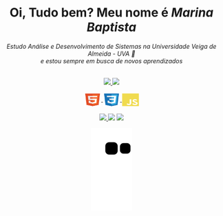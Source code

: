 <div>
  <h1 align="center">Oi, Tudo bem? Meu nome é <i>Marina Baptista<i></h1>
  <p align="center">Estudo Análise e Desenvolvimento de Sistemas na Universidade Veiga de Almeida - UVA 🍇<br>
  e estou sempre em busca de novos aprendizados <br>
</div>
  <br>
  
<div align="center">
  <a href="https://github.com/MariBaptista">
  <img height="150.5em" src="https://github-readme-stats.vercel.app/api?username=MariBaptista&show_icons=true&theme=cobalt&include_all_commits=true&count_private=true"/>
  <img height="150.5em" src="https://github-readme-stats.vercel.app/api/top-langs/?username=MariBaptista&layout=compact&langs_count=7&theme=cobalt"/>
</div>

<div align="center"><br>
  <img align="center" alt="HTML" height="30" width="40" src="https://raw.githubusercontent.com/devicons/devicon/master/icons/html5/html5-original.svg">
  <img align="center" alt="CSS" height="30" width="40" src="https://raw.githubusercontent.com/devicons/devicon/master/icons/css3/css3-original.svg">
  <img align="center" alt="Js" height="30" width="40" src="https://raw.githubusercontent.com/devicons/devicon/master/icons/javascript/javascript-plain.svg">
</div>
 
 <br>
 
<div align="center"> 
  <a href="https://www.instagram.com/paginasdamary/"><img src="https://img.shields.io/badge/-Instagram-%23E4405F?style=for-the-badge&logo=instagram&logoColor=white" "_blank"</a> 
  <a href = "mailto:maryybaptista.31@gmail.com"><img src="https://img.shields.io/badge/-Gmail-%23333?style=for-the-badge&logo=gmail&logoColor=white" target="_blank"></a>
  <a href="https://www.linkedin.com/in/marina-baptista-4313a5231/" target="_blank"><img src="https://img.shields.io/badge/-LinkedIn-%230077B5?style=for-the-badge&logo=linkedin&logoColor=white" target="_blank"></a> 
 
  ![Snake animation](https://github.com/MariBaptista/MariBaptista/blob/output/github-contribution-grid-snake.svg)

</div>
